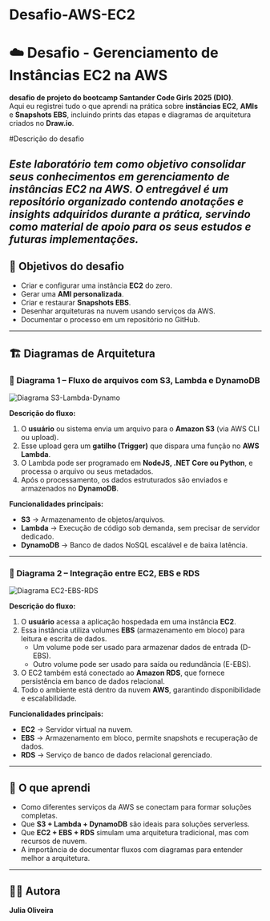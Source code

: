 # Desafio-AWS-EC2
# ☁️ Desafio - Gerenciamento de Instâncias EC2 na AWS

**desafio de projeto do bootcamp Santander Code Girls 2025 (DIO)**.  
Aqui eu registrei tudo o que aprendi na prática sobre **instâncias EC2**, **AMIs** e **Snapshots EBS**, incluindo prints das etapas e diagramas de arquitetura criados no **Draw.io**.

#Descrição do desafio

*Este laboratório tem como objetivo consolidar seus conhecimentos em gerenciamento de instâncias EC2 na AWS. O entregável é um repositório organizado contendo anotações e insights adquiridos durante a prática, servindo como material de apoio para os seus estudos e futuras implementações.*
---

## 🎯 Objetivos do desafio
- Criar e configurar uma instância **EC2** do zero.  
- Gerar uma **AMI personalizada**.  
- Criar e restaurar **Snapshots EBS**.  
- Desenhar arquiteturas na nuvem usando serviços da AWS.  
- Documentar o processo em um repositório no GitHub.  

---


## 🏗️ Diagramas de Arquitetura

### 📌 Diagrama 1 – Fluxo de arquivos com S3, Lambda e DynamoDB
![Diagrama S3-Lambda-Dynamo](./Dio-Página-2.drawio.png)

**Descrição do fluxo:**  
1. O **usuário** ou sistema envia um arquivo para o **Amazon S3** (via AWS CLI ou upload).  
2. Esse upload gera um **gatilho (Trigger)** que dispara uma função no **AWS Lambda**.  
3. O Lambda pode ser programado em **NodeJS, .NET Core ou Python**, e processa o arquivo ou seus metadados.  
4. Após o processamento, os dados estruturados são enviados e armazenados no **DynamoDB**.  

**Funcionalidades principais:**  
- **S3** → Armazenamento de objetos/arquivos.  
- **Lambda** → Execução de código sob demanda, sem precisar de servidor dedicado.  
- **DynamoDB** → Banco de dados NoSQL escalável e de baixa latência.  

---

### 📌 Diagrama 2 – Integração entre EC2, EBS e RDS
![Diagrama EC2-EBS-RDS](./Dio-Página-1.png)

**Descrição do fluxo:**  
1. O **usuário** acessa a aplicação hospedada em uma instância **EC2**.  
2. Essa instância utiliza volumes **EBS** (armazenamento em bloco) para leitura e escrita de dados.  
   - Um volume pode ser usado para armazenar dados de entrada (D-EBS).  
   - Outro volume pode ser usado para saída ou redundância (E-EBS).  
3. O EC2 também está conectado ao **Amazon RDS**, que fornece persistência em banco de dados relacional.  
4. Todo o ambiente está dentro da nuvem **AWS**, garantindo disponibilidade e escalabilidade.  

**Funcionalidades principais:**  
- **EC2** → Servidor virtual na nuvem.  
- **EBS** → Armazenamento em bloco, permite snapshots e recuperação de dados.  
- **RDS** → Serviço de banco de dados relacional gerenciado.  

---

## 📘 O que aprendi
- Como diferentes serviços da AWS se conectam para formar soluções completas.  
- Que **S3 + Lambda + DynamoDB** são ideais para soluções serverless.  
- Que **EC2 + EBS + RDS** simulam uma arquitetura tradicional, mas com recursos de nuvem.  
- A importância de documentar fluxos com diagramas para entender melhor a arquitetura.  

---



## 👩‍💻 Autora
**Julia Oliveira**  
